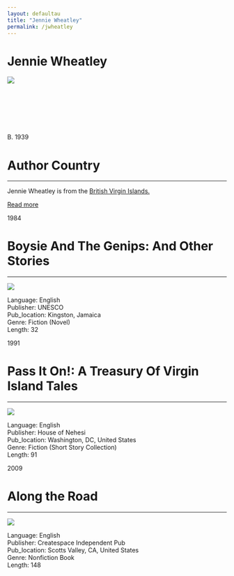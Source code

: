 ```yaml
---
layout: defaultau
title: "Jennie Wheatley"
permalink: /jwheatley
---
```

<!-- partial:index.partial.html -->
<div class="content">
    <h1>Jennie Wheatley</h1>
    <div class="quote">
        <div><img src="https://cdn.shopify.com/s/files/1/0560/8823/1993/products/jennie-passiton_576x.jpg?v=1651100740" class="logo"></div>
    </div>
    <div class="timeline">
        <div style="padding-bottom:100px;"></div>
        <div class="block">
            <div class="date right"><p class="right">B. 1939</p></div>
            <div class="dot"></div>
            <div class="left first">
            <div class="author_country">
                <h1>Author Country</h1><hr>
          <div class="aclocation">  <p>Jennie Wheatley is from the <a href="http://localhost:4000/63">British Virgin Islands.</a></p> </div>
              <div class="acreadmore">  <a href="https://en.wikipedia.org/wiki/Jennie_Wheatley" target="_blank">Read more</a> </div>
            </div>
            </div>
        </div>
        <div class="block">
            <div class="date left"><p class="left">1984 </p></div>
            <div class="dot"></div>
            <div class="right">
                <h1>Boysie And The Genips: And Other Stories</h1><hr>
                <p><img src="http://cdn.shopify.com/s/files/1/0560/8823/1993/products/IMG_0403.jpg?v=1656002099"></p>
                <p>       
                Language: English<br/>
                Publisher: UNESCO<br/>
                Pub_location: Kingston, Jamaica<br/>
                Genre: Fiction (Novel)<br/>
                Length:   32<br/>                   </p>
            </div>
        </div>
	  <div class="block">
            <div class="date left"><p class="left">1991</p></div>
            <div class="dot"></div>
            <div class="right">
                <h1>Pass It On!: A Treasury Of Virgin Island Tales</h1><hr>
                <p><img src="https://m.media-amazon.com/images/I/51OaNn5JSwL._SX373_BO1,204,203,200_.jpg"></p>
                <p>          
	    Language: English<br/>
                Publisher: House of Nehesi<br/>
                Pub_location: Washington, DC, United States<br/>
                Genre: Fiction (Short Story Collection)<br/>
                Length: 91<br/>                   </p>
            </div>
        </div>
	  <div class="block">
            <div class="date left"><p class="left">2009</p></div>
            <div class="dot"></div>
            <div class="right">
                <h1>Along the Road</h1><hr>
                <p><img src="https://pictures.abebooks.com/isbn/9781439237779-uk.jpg"></p>
                <p>              
	    Language: English<br/>
                Publisher: Createspace Independent Pub<br/>
                Pub_location: Scotts Valley, CA, United States<br/>
                Genre: Nonfiction Book<br/>
                Length: 148<br/>                   </p>
            </div>
        </div>
